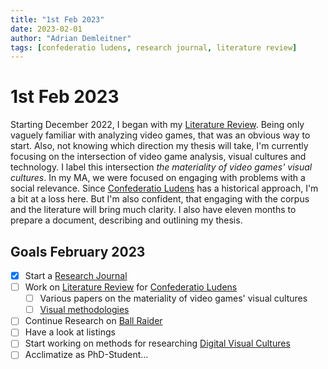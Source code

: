 ```yaml
---
title: "1st Feb 2023"
date: 2023-02-01
author: "Adrian Demleitner"
tags: [confederatio ludens, research journal, literature review]
---
```

# 1st Feb 2023
Starting December 2022, I began with my [Literature Review](Literature%20Review.md). Being only vaguely familiar with analyzing video games, that was an obvious way to start. Also, not knowing which direction my thesis will take, I'm currently focusing on the intersection of video game analysis, visual cultures and technology. I label this intersection *the materiality of video games' visual cultures*. In my MA, we were focused on engaging with problems with a social relevance. Since [Confederatio Ludens](notes/Confederatio%20Ludens.md) has a historical approach, I'm a bit at a loss here. But I'm also confident, that engaging with the corpus and the literature will bring much clarity. I also have eleven months to prepare a document, describing and outlining my thesis.

## Goals February 2023
- [x] Start a [Research Journal](pages/research-journal.md)
- [ ] Work on [Literature Review](Literature%20Review.md) for [Confederatio Ludens](notes/Confederatio%20Ludens.md)
	- [ ] Various papers on the materiality of video games' visual cultures 
	- [ ] [Visual methodologies](reading/@roseVisualMethodologiesIntroduction2016.md)
- [ ] Continue Research on [Ball Raider](db/games/Ball%20Raider.md)
- [ ] Have a look at listings
- [ ] Start working on methods for researching [Digital Visual Cultures](notes/Digital%20Visual%20Cultures.md)
- [ ] Acclimatize as PhD-Student…